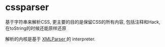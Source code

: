 cssparser
=========

基于字符串来解析CSS, 更主要的目的是保留CSS的所有内容, 包括注释和Hack, 在toString的时候还能原样还原

解析的内核是基于 [XMLParser ](https://github.com/iazrael/xmlparser) 的 interpreter.
